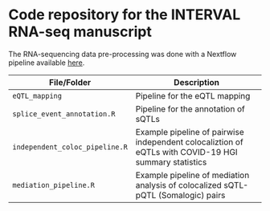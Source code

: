 # Code repository for the INTERVAL RNA-seq manuscript

The RNA-sequencing data pre-processing was done with a Nextflow pipeline available [here](https://github.com/wtsi-hgi/nextflow-pipelines/blob/rna_seq_interval_5591/pipelines/rna_seq.nf).

| File/Folder   | Description |
| -------- | ------- |
| `eQTL_mapping` | Pipeline for the eQTL mapping |
| `splice_event_annotation.R` | Pipeline for the annotation of sQTLs |
| `independent_coloc_pipeline.R` | Example pipeline of pairwise independent colocaliztion of eQTLs with COVID-19 HGI summary statistics |
| `mediation_pipeline.R` | Example pipeline of mediation analysis of colocalized sQTL-pQTL (Somalogic) pairs |
